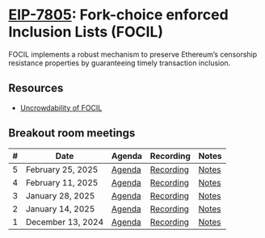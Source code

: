 # [EIP-7805](https://eips.ethereum.org/EIPS/eip-7805): Fork-choice enforced Inclusion Lists (FOCIL) 
FOCIL implements a robust mechanism to preserve Ethereum’s censorship resistance properties by guaranteeing timely transaction inclusion.

## Resources
- [Uncrowdability of FOCIL](https://mirror.xyz/julianma.eth/Gnd8N1IsoHuGHRisp6nCldlt72ZacoXUA-O76qQN3mc)

## Breakout room meetings

| # | Date | Agenda | Recording | Notes |
| -- | --| -- | -- | -- |
|5| February 25, 2025| [Agenda](https://github.com/ethereum/pm/issues/1325#issue-2875692793) | [Recording](https://www.youtube.com/watch?v=UW9vA3FIYn8) | [Notes](https://github.com/ethereum/pm/issues/1325#issuecomment-2682951292)|
|4| February 11, 2025| [Agenda](https://github.com/ethereum/pm/issues/1291#issue-2844917923) | [Recording](https://www.youtube.com/live/2MkoP6BDNro) | [Notes](https://github.com/ethereum/pm/issues/1291#issuecomment-2651517839)|
|3| January 28, 2025| [Agenda](https://github.com/ethereum/pm/issues/1266#issue-2813313212) | [Recording](https://www.youtube.com/watch?v=azvPMD2us0Y) | [Notes](https://github.com/ethereum/pm/issues/1266#issuecomment-2621437973)|
|2| January 14, 2025 | [Agenda](https://github.com/ethereum/pm/issues/1238) | [Recording](https://youtu.be/8s4XUc8bg8A) | [Notes](https://github.com/ethereum/pm/blob/master/Breakout-Room-Meetings/FOCIL/Meeting%2002.md)|
|1| December 13, 2024 | [Agenda](https://github.com/ethereum/pm/issues/1210) | [Recording](https://youtu.be/SOt-rNDlsRU) | [Notes](https://github.com/ethereum/pm/blob/master/Breakout-Room-Meetings/FOCIL/Meeting%2001.md)|
